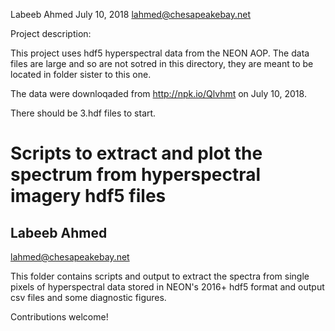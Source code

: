 Labeeb Ahmed
July 10, 2018
lahmed@chesapeakebay.net

Project description:

This project uses hdf5 hyperspectral data from the NEON AOP.
The data files are large and so are not sotred in this directory, 
they are meant to be located in folder sister to this one.

The data were downloqaded from http://npk.io/Qlvhmt on July 10, 2018.

There should be 3.hdf files to start.

# Scripts to extract and plot the spectrum from hyperspectral imagery hdf5 files
## Labeeb Ahmed

lahmed@chesapeakebay.net

This folder contains scripts and output to extract the spectra from single pixels of hyperspectral data stored in NEON's 2016+ hdf5 format and output csv files and some diagnostic figures.

Contributions welcome!
